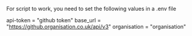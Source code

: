 For script to work, you need to set the following values in a .env file

api-token = "github token"
base_url = "https://github.organisation.co.uk/api/v3"
organisation = "organisation"